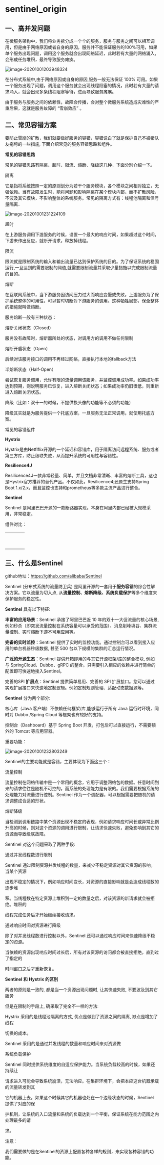 # sentinel_origin
## 一、高并发问题

​			在微服务架构中，我们将业务拆分成一个个的服务，服务与服务之间可以相互调用，但是由于网络原因或者自身的原因，服务并不能保证服务的100%可用，如果单个服务出现问题，调用这个服务就会出现网络延迟，此时若有大量的网络涌入，会形成任务堆积，最终导致服务瘫痪。

![image-20201001203948324](/Users/wangjie/Documents/typora/image-20201001203948324.png)

在分布式系统中,由于网络原因或自身的原因,服务一般无法保证 100% 可用。如果一个服务出现了问题，调用这个服务就会出现线程阻塞的情况，此时若有大量的请求涌入，就会出现多条线程阻塞等待，进而导致服务瘫痪。

由于服务与服务之间的依赖性，故障会传播，会对整个微服务系统造成灾难性的严重后果，这就是服务故障的 “雪崩效应” 。

## 二、常见容错方案

要防止雪崩的扩散，我们就要做好服务的容错，容错说白了就是保护自己不被猪队友拖垮的一些措施, 下面介绍常见的服务容错思路和组件。

**常见的容错思路**

常见的容错思路有隔离、超时、限流、熔断、降级这几种，下面分别介绍一下。

隔离

它是指将系统按照一定的原则划分为若干个服务模块，各个模块之间相对独立，无强依赖。当有故障发生时，能将问题和影响隔离在某个模块内部，而不扩散风险，不波及其它模块，不影响整体的系统服务。常见的隔离方式有：线程池隔离和信号量隔离．

![image-20201001231224109](/Users/wangjie/Documents/typora/image-20201001231224109.png)

超时

在上游服务调用下游服务的时候，设置一个最大的响应时间，如果超过这个时间，下游未作出反应，就断开请求，释放掉线程。

限流

限流就是限制系统的输入和输出流量已达到保护系统的目的。为了保证系统的稳固运行,一旦达到的需要限制的阈值,就需要限制流量并采取少量措施以完成限制流量的目的。

熔断

在互联网系统中，当下游服务因访问压力过大而响应变慢或失败，上游服务为了保护系统整体的可用性，可以暂时切断对下游服务的调用。这种牺牲局部，保全整体的措施就叫做熔断。

服务熔断一般有三种状态：

熔断关闭状态（Closed）

服务没有故障时，熔断器所处的状态，对调用方的调用不做任何限制

熔断开启状态（Open）

后续对该服务接口的调用不再经过网络，直接执行本地的fallback方法

半熔断状态（Half-Open）

尝试恢复服务调用，允许有限的流量调用该服务，并监控调用成功率。如果成功率达到预期，则说明服务已恢复，进入熔断关闭状态；如果成功率仍旧很低，则重新进入熔断关闭状态。

降级（比如：双十一的时候，不提供换头像的功能等不必须的功能）

降级其实就是为服务提供一个托底方案，一旦服务无法正常调用，就使用托底方案。

常见的容错组件

**Hystrix**

Hystrix是由Netflflix开源的一个延迟和容错库，用于隔离访问远程系统、服务或者第三方库，防止级联失败，从而提升系统的可用性与容错性。

**Resilience4J**

Resilicence4J一款非常轻量、简单，并且文档非常清晰、丰富的熔断工具，这也是Hystrix官方推荐的替代产品。不仅如此，Resilicence4j还原生支持Spring Boot 1.x/2.x，而且监控也支持和prometheus等多款主流产品进行整合。

**Sentinel**

Sentinel 是阿里巴巴开源的一款断路器实现，本身在阿里内部已经被大规模采用，非常稳定。

组件对比：

|      |      |      |      |
| ---- | ---- | ---- | ---- |
|      |      |      |      |
|      |      |      |      |
|      |      |      |      |
|      |      |      |      |
|      |      |      |      |
|      |      |      |      |
|      |      |      |      |
|      |      |      |      |
|      |      |      |      |

## 三、什么是Sentinel

github地址：https://github.com/alibaba/Sentinel

Sentinel (分布式系统的流量防卫兵) 是阿里开源的一套用于**服务容错**的综合性解决方案。它以流量为切入点, 从**流量控制、熔断降级、系统负载保护**等多个维度来保护服务的稳定性。

**Sentinel** 具有以下特征:

**丰富的应用场景**：Sentinel 承接了阿里巴巴近 10 年的双十一大促流量的核心场景, 例如秒杀（即突发流量控制在系统容量可以承受的范围）、消息削峰填谷、集群流量控制、实时熔断下游不可用应用等。

**完备的实时监控**：Sentinel 提供了实时的监控功能。通过控制台可以看到接入应用的单台机器秒级数据, 甚至 500 台以下规模的集群的汇总运行情况。

**广泛的开源生态**：Sentinel 提供开箱即用的与其它开源框架/库的整合模块, 例如与 SpringCloud、Dubbo、gRPC 的整合。只需要引入相应的依赖并进行简单的配置即可快速地接入Sentinel。

完善的SPI **扩展点**：Sentinel 提供简单易用、完善的 SPI 扩展接口。您可以通过实现扩展接口来快速地定制逻辑。例如定制规则管理、适配动态数据源等。

**Sentinel** 分为两个部分:

核心库（Java 客户端）不依赖任何框架/库,能够运行于所有 Java 运行时环境，同时对 Dubbo /Spring Cloud 等框架也有较好的支持。

控制台（Dashboard）基于 Spring Boot 开发，打包后可以直接运行，不需要额外的 Tomcat 等应用容器。

重要功能：

![image-20201001232803249](/Users/wangjie/Documents/typora/image-20201001232803249.png)

Sentinel的主要功能就是容错，主要体现为下面这三个：

流量控制

流量控制在网络传输中是一个常用的概念，它用于调整网络包的数据。任意时间到来的请求往往是随机不可控的，而系统的处理能力是有限的。我们需要根据系统的处理能力对流量进行控制。Sentinel 作为一个调配器，可以根据需要把随机的请求调整成合适的形状。

熔断降级

当检测到调用链路中某个资源出现不稳定的表现，例如请求响应时间长或异常比例升高的时候，则对这个资源的调用进行限制，让请求快速失败，避免影响到其它的资源而导致级联故障。

Sentinel 对这个问题采取了两种手段:

通过并发线程数进行限制

Sentinel 通过限制资源并发线程的数量，来减少不稳定资源对其它资源的影响。当某个资源

出现不稳定的情况下，例如响应时间变长，对资源的直接影响就是会造成线程数的逐步堆

积。当线程数在特定资源上堆积到一定的数量之后，对该资源的新请求就会被拒绝。堆积的

线程完成任务后才开始继续接收请求。

通过响应时间对资源进行降级

除了对并发线程数进行控制以外，Sentinel 还可以通过响应时间来快速降级不稳定的资源。

当依赖的资源出现响应时间过长后，所有对该资源的访问都会被直接拒绝，直到过了指定的

时间窗口之后才重新恢复。

**Sentinel** **和** **Hystrix** **的区别**

两者的原则是一致的, 都是当一个资源出现问题时, 让其快速失败, 不要波及到其它服务

但是在限制的手段上, 确采取了完全不一样的方法:

Hystrix 采用的是线程池隔离的方式, 优点是做到了资源之间的隔离, 缺点是增加了线程

切换的成本。

Sentinel 采用的是通过并发线程的数量和响应时间来对资源做

系统负载保护

Sentinel 同时提供系统维度的自适应保护能力。当系统负载较高的时候，如果还持续让

请求进入可能会导致系统崩溃，无法响应。在集群环境下，会把本应这台机器承载的流量转发到其

它的机器上去。如果这个时候其它的机器也处在一个边缘状态的时候，Sentinel 提供了对应的保

护机制，让系统的入口流量和系统的负载达到一个平衡，保证系统在能力范围之内处理最多的请

求。



注意：

我们需要做的是在Sentinel的资源上配置各种各样的规则，来实现各种容错的功能。




